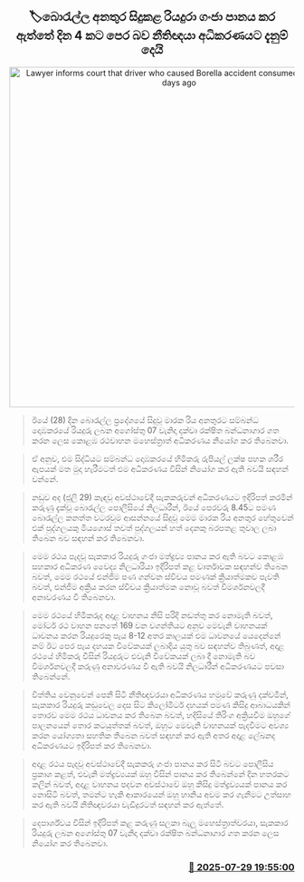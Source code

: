 <p align='center'><b><h2 align='center' title='Lawyer informs court that driver who caused Borella accident consumed cannabis 4 days ago'>🏷බොරැල්ල අනතුර සිදුකළ රියදුරා ගංජා පානය කර ඇත්තේ දින 4 කට පෙර බව නීතිඥයා අධිකරණයට දැනුම් දෙයි</h2></b></p>
<p align='center'><img src='https://helakuru.sgp1.cdn.digitaloceanspaces.com/esana/images/lib/acc-borella.jpg' width='600' alt='Lawyer informs court that driver who caused Borella accident consumed cannabis 4 days ago'></p>

> ඊයේ (28) දින බොරැල්ල ප්‍රදේශයේ සිදුවූ මාරක රිය අනතුරට සම්බන්ධ දොඹකරයේ රියදුරු ලබන අගෝස්තු 07 වැනිදා දක්වා රක්ෂිත බන්ධනාගාර ගත කරන ලෙස කොළඹ රථවාහන මහෙස්ත්‍රාත් අධිකරණය නියෝග කර තිබෙනවා.

> ඒ අනුව, එම සිද්ධියට සම්බන්ධ දොඹකරයේ හිමිකරු රුපියල් ලක්ෂ පහක ශරීර ඇපයක් මත මුදා හැරීමටත් එම අධිකරණය විසින් නියෝග කර ඇති බවයි සඳහන් වන්නේ.

> නඩුව අද (ජූලි 29) කැඳවූ අවස්ථාවේදී සැකකරුවන් අධිකරණයට ඉදිරිපත් කරමින් කරුණු දැක්වූ බොරැල්ල පොලීසියේ නිලධාරීන්, ඊයේ පෙරවරු 8.45ට පමණ බොරැල්ල කනත්ත වටරවුම ආසන්නයේ සිදුවූ මෙම මාරක රිය අනතුර හේතුවෙන් එක් පුද්ගලයකු මියගොස් තවත් පුද්ගලයන් හත් දෙනකු බරපතළ තුවාල ලබා තිබෙන බව සඳහන් කර තිබෙනවා.

> මෙම රථය පැදවූ සැකකාර රියදුරු ගංජා මත්ද්‍රව්‍ය පානය කර ඇති බවට කොළඹ සහකාර අධිකරණ වෛද්‍ය නිලධාරියා ඉදිරිපත් කළ වාර්තාවක සඳහන්ව තිබෙන බවත්, මෙම රථයේ එන්ජිම පණ ගන්වන ස්විචය පමණක් ක්‍රියාත්මකව පැවති බවත්, එන්ජිම අක්‍රීය කරන ස්විචය ක්‍රියාත්මක නොවූ බවත් විමර්ශනවලදී අනාවරණය වී තිබෙනවා.

> මෙම රථයේ හිමිකරුද අදාළ වාහනය නිසි පරිදි නඩත්තු කර නොමැති බවත්, මෝටර් රථ වාහන පනතේ 169 වන වගන්තියට අනුව මෙවැනි වාහනයක් ධාවනය කරන රියදුරෙකු පැය 8-12 අතර කාලයක් එම ධාවනයේ යෙදෙන්නේ නම් ඊට පෙර පැය දහයක විවේකයක් ලබාදිය යුතු බව සඳහන්ව තිබුණත්, අදාළ රථයේ හිමිකරු විසින් රියදුරුට එවැනි විවේකයක් ලබා දී නොමැති බව විමර්ශනවලදී කරුණු අනාවරණය වී ඇති බවයි නිලධාරීන් අධිකරණයට පවසා තිබෙන්නේ.

> විත්තිය වෙනුවෙන් පෙනී සිටි නීතිඥවරයා අධිකරණය හමුවේ කරුණු දක්වමින්, සැකකාර රියදුරු කඩුවෙල දෙස සිට කිලෝමීටර් දහයක් පමණ කිසිදු ආබාධයකින් තොරව මෙම රථය ධාවනය කර තිබෙන බවත්, හදිසියේ තිරිංග අක්‍රියවීම ඔහුගේ පාලනයෙන් තොර කටයුත්තක් බවත්, ඔහුට මෙවැනි වාහනයක් පැදවීමට අවශ්‍ය කරන යෝග්‍යතා සහතික තිබෙන බවත් සඳහන් කර ඇති අතර අදාළ ලේඛනද අධිකරණයට ඉදිරිපත් කර තිබෙනවා.

> අදාළ රථය පැදවූ අවස්ථාවේදී සැකකරු ගංජා පානය කර සිටි බවට පොලීසිය ප්‍රකාශ කළත්, එවැනි මත්ද්‍රව්‍යයක් ඔහු විසින් පානය කර තිබෙන්නේ දින හතරකට කලින් බවත්, අදාළ වාහනය පදවන අවස්ථාවේ ඔහු කිසිදු මත්ද්‍රව්‍යයක් පානය කර නොසිටි බවත්, තමන්ට හැකි ආකාරයෙන් ඔහු හානිය අවම කර ගැනීමට උත්සාහ කර ඇති බවයි නීතිඥවරයා වැඩිදුරටත් සඳහන් කර ඇත්තේ.

> දෙපාර්ශ්වය විසින් ඉදිරිපත් කළ කරුණු සලකා බැලූ මහෙස්ත්‍රාත්වරයා, සැකකාර රියදුරු ලබන අගෝස්තු 07 වැනිදා දක්වා රක්ෂිත බන්ධනාගාර ගත කරන ලෙස නියෝග කර තිබෙනවා.



<h3 align='right'><a href='https://www.helakuru.lk/esana/p/112271/'>📅 2025-07-29 19:55:00</a></h3>
